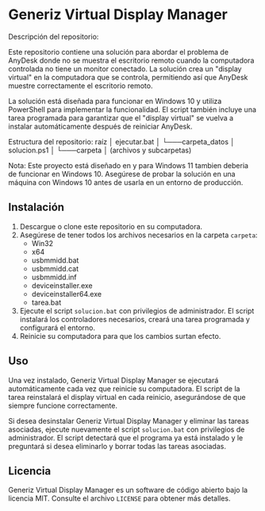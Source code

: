 # Generiz Virtual Display Manager
Descripción del repositorio:

Este repositorio contiene una solución para abordar el problema de AnyDesk donde no se muestra el escritorio remoto cuando la computadora controlada no tiene un monitor conectado. La solución crea un "display virtual" en la computadora que se controla, permitiendo así que AnyDesk muestre correctamente el escritorio remoto.

La solución está diseñada para funcionar en Windows 10 y utiliza PowerShell para implementar la funcionalidad. El script también incluye una tarea programada para garantizar que el "display virtual" se vuelva a instalar automáticamente después de reiniciar AnyDesk.

Estructura del repositorio:
raíz
│   ejecutar.bat
│
└───carpeta_datos
    │   solucion.ps1
    │
    └───carpeta
        │   (archivos y subcarpetas)
        
Nota: Este proyecto está diseñado en y para Windows 11 tambien deberia de funcionar en Windows 10. Asegúrese de probar la solución en una máquina con Windows 10 antes de usarla en un entorno de producción.

## Instalación

1. Descargue o clone este repositorio en su computadora.
2. Asegúrese de tener todos los archivos necesarios en la carpeta `carpeta`:
   - Win32
   - x64
   - usbmmidd.bat
   - usbmmidd.cat
   - usbmmidd.inf
   - deviceinstaller.exe
   - deviceinstaller64.exe
   - tarea.bat
3. Ejecute el script `solucion.bat` con privilegios de administrador. El script instalará los controladores necesarios, creará una tarea programada y configurará el entorno.
4. Reinicie su computadora para que los cambios surtan efecto.

## Uso

Una vez instalado, Generiz Virtual Display Manager se ejecutará automáticamente cada vez que reinicie su computadora. El script de la tarea reinstalará el display virtual en cada reinicio, asegurándose de que siempre funcione correctamente.

Si desea desinstalar Generiz Virtual Display Manager y eliminar las tareas asociadas, ejecute nuevamente el script `solucion.bat` con privilegios de administrador. El script detectará que el programa ya está instalado y le preguntará si desea eliminarlo y borrar todas las tareas asociadas.

## Licencia

Generiz Virtual Display Manager es un software de código abierto bajo la licencia MIT. Consulte el archivo `LICENSE` para obtener más detalles.
